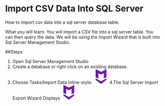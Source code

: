 # Import CSV Data Into SQL Server
How to import csv data into a sql server database table. 

What you will learn. You will import a CSV file into a sql server table. You can then query the data. We will be using the Import Wizard that is built into Sql Server Management Studio.

##Steps
1. Open Sql Server Management Studio
2. Create a database or right click on an existing database.
3. Choose Tasks/Import Data
Inline-style: 
![alt text](https://github.com/adam-p/markdown-here/raw/master/src/common/images/icon48.png "Click Task the Import Data")
4.The Sql Server Import Export Wizard Displays
![alt text](https://github.com/adam-p/markdown-here/raw/master/src/common/images/icon48.png "Import Export Wizard Displays")

